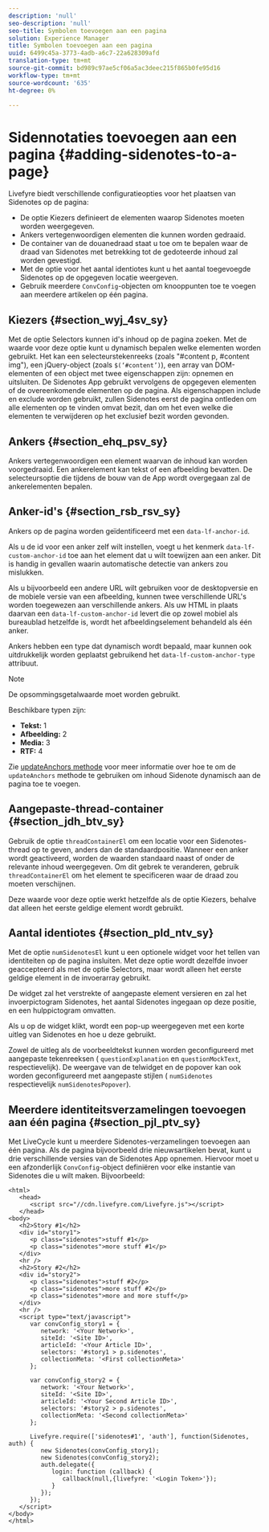```yaml
---
description: 'null'
seo-description: 'null'
seo-title: Symbolen toevoegen aan een pagina
solution: Experience Manager
title: Symbolen toevoegen aan een pagina
uuid: 6499c45a-3773-4adb-a6c7-22a628309afd
translation-type: tm+mt
source-git-commit: bd989c97ae5cf06a5ac3deec215f865b0fe95d16
workflow-type: tm+mt
source-wordcount: '635'
ht-degree: 0%

---
```



# Sidennotaties toevoegen aan een pagina {#adding-sidenotes-to-a-page}

Livefyre biedt verschillende configuratieopties voor het plaatsen van Sidenotes op de pagina:

* De optie Kiezers definieert de elementen waarop Sidenotes moeten worden weergegeven.
* Ankers vertegenwoordigen elementen die kunnen worden gedraaid.
* De container van de douanedraad staat u toe om te bepalen waar de draad van Sidenotes met betrekking tot de gedoteerde inhoud zal worden gevestigd.
* Met de optie voor het aantal identiotes kunt u het aantal toegevoegde Sidenotes op de opgegeven locatie weergeven.
* Gebruik meerdere `ConvConfig`-objecten om knooppunten toe te voegen aan meerdere artikelen op één pagina.

## Kiezers {#section_wyj_4sv_sy}

Met de optie Selectors kunnen id&#39;s inhoud op de pagina zoeken. Met de waarde voor deze optie kunt u dynamisch bepalen welke elementen worden gebruikt. Het kan een selecteurstekenreeks (zoals &quot;#content p, #content img&quot;), een jQuery-object (zoals `$(‘#content’)`), een array van DOM-elementen of een object met twee eigenschappen zijn: opnemen en uitsluiten. De Sidenotes App gebruikt vervolgens de opgegeven elementen of de overeenkomende elementen op de pagina. Als eigenschappen include en exclude worden gebruikt, zullen Sidenotes eerst de pagina ontleden om alle elementen op te vinden omvat bezit, dan om het even welke die elementen te verwijderen op het exclusief bezit worden gevonden.

## Ankers {#section_ehq_psv_sy}

Ankers vertegenwoordigen een element waarvan de inhoud kan worden voorgedraaid. Een ankerelement kan tekst of een afbeelding bevatten. De selecteursoptie die tijdens de bouw van de App wordt overgegaan zal de ankerelementen bepalen.

## Anker-id&#39;s {#section_rsb_rsv_sy}

Ankers op de pagina worden geïdentificeerd met een `data-lf-anchor-id`.

Als u de id voor een anker zelf wilt instellen, voegt u het kenmerk `data-lf-custom-anchor-id` toe aan het element dat u wilt toewijzen aan een anker. Dit is handig in gevallen waarin automatische detectie van ankers zou mislukken.

Als u bijvoorbeeld een andere URL wilt gebruiken voor de desktopversie en de mobiele versie van een afbeelding, kunnen twee verschillende URL&#39;s worden toegewezen aan verschillende ankers. Als uw HTML in plaats daarvan een `data-lf-custom-anchor-id` levert die op zowel mobiel als bureaublad hetzelfde is, wordt het afbeeldingselement behandeld als één anker.

Ankers hebben een type dat dynamisch wordt bepaald, maar kunnen ook uitdrukkelijk worden geplaatst gebruikend het `data-lf-custom-anchor-type` attribuut.

>[!NOTE]
>
>De opsommingsgetalwaarde moet worden gebruikt.

Beschikbare typen zijn:

* **Tekst:** 1
* **Afbeelding:** 2
* **Media:** 3
* **RTF:** 4

Zie [updateAnchors methode](/help/implementation/c-app-integrations/c-sidenotes-integration/update-anchors-method.md) voor meer informatie over hoe te om de `updateAnchors` methode te gebruiken om inhoud Sidenote dynamisch aan de pagina toe te voegen.

## Aangepaste-thread-container {#section_jdh_btv_sy}

Gebruik de optie `threadContainerEl` om een locatie voor een Sidenotes-thread op te geven, anders dan de standaardpositie. Wanneer een anker wordt geactiveerd, worden de waarden standaard naast of onder de relevante inhoud weergegeven. Om dit gebrek te veranderen, gebruik `threadContainerEl` om het element te specificeren waar de draad zou moeten verschijnen.

Deze waarde voor deze optie werkt hetzelfde als de optie Kiezers, behalve dat alleen het eerste geldige element wordt gebruikt.

## Aantal identiotes {#section_pld_ntv_sy}

Met de optie `numSidenotesEl` kunt u een optionele widget voor het tellen van identiteiten op de pagina insluiten. Met deze optie wordt dezelfde invoer geaccepteerd als met de optie Selectors, maar wordt alleen het eerste geldige element in de invoerarray gebruikt.

De widget zal het verstrekte of aangepaste element versieren en zal het invoerpictogram Sidenotes, het aantal Sidenotes ingegaan op deze positie, en een hulppictogram omvatten.

Als u op de widget klikt, wordt een pop-up weergegeven met een korte uitleg van Sidenotes en hoe u deze gebruikt.

Zowel de uitleg als de voorbeeldtekst kunnen worden geconfigureerd met aangepaste tekenreeksen ( `questionExplanation` en `questionMockText`, respectievelijk). De weergave van de telwidget en de popover kan ook worden geconfigureerd met aangepaste stijlen ( `numSidenotes` respectievelijk `numSidenotesPopover`).

## Meerdere identiteitsverzamelingen toevoegen aan één pagina {#section_pjl_ptv_sy}

Met LiveCycle kunt u meerdere Sidenotes-verzamelingen toevoegen aan één pagina. Als de pagina bijvoorbeeld drie nieuwsartikelen bevat, kunt u drie verschillende versies van de Sidenotes App opnemen. Hiervoor moet u een afzonderlijk `ConvConfig`-object definiëren voor elke instantie van Sidenotes die u wilt maken. Bijvoorbeeld:

```
<html> 
   <head> 
      <script src="//cdn.livefyre.com/Livefyre.js"></script> 
   </head> 
<body> 
   <h2>Story #1</h2> 
   <div id="story1"> 
      <p class="sidenotes">stuff #1</p> 
      <p class="sidenotes">more stuff #1</p> 
   </div> 
   <hr /> 
   <h2>Story #2</h2> 
   <div id="story2"> 
      <p class="sidenotes">stuff #2</p> 
      <p class="sidenotes">more stuff #2</p> 
      <p class="sidenotes">more and more stuff</p> 
   </div> 
   <hr /> 
   <script type="text/javascript"> 
      var convConfig_story1 = { 
         network: '<Your Network>', 
         siteId: '<Site ID>', 
         articleId: '<Your Article ID>', 
         selectors: '#story1 > p.sidenotes', 
         collectionMeta: '<First collectionMeta>' 
      }; 
  
      var convConfig_story2 = { 
         network: '<Your Network>', 
         siteId: '<Site ID>', 
         articleId: '<Your Second Article ID>', 
         selectors: '#story2 > p.sidenotes', 
         collectionMeta: '<Second collectionMeta>' 
      }; 
  
      Livefyre.require(['sidenotes#1', 'auth'], function(Sidenotes, auth) { 
         new Sidenotes(convConfig_story1); 
         new Sidenotes(convConfig_story2); 
         auth.delegate({ 
            login: function (callback) { 
               callback(null,{livefyre: '<Login Token>'}); 
            } 
         }); 
      }); 
   </script> 
</body> 
</html>
```

